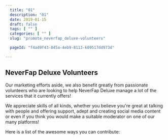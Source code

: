 ```yaml
---
  title: "01"
  description: "01"
  date: 2019-01-15
  draft: false
  tags: [ "" ]
  categories: [ "" ]
  slug: "promote_neverfap_deluxe-volunteers"

  pageId: "f4ad9f43-845a-4eb9-8113-k09517dd973d"

---
```


## NeverFap Deluxe Volunteers

Our marketing efforts aside, we also benefit greatly from passionate volunteers who are looking to help NeverFap Deluxe manage a lot of the services that it currently offers!

We appreciate skills of all kinds, whether you believe you're great at talking with people and offering support, adept and creating social media content or even if you think you would make a suitable moderator on one of our many platforms!

Here is a list of the awesome ways you can contribute:
